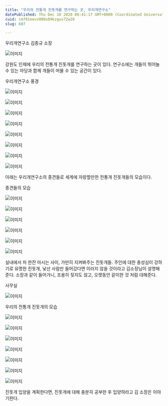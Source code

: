 ```yaml
---
title: "우리의 전통개 진돗개를 연구하는 곳, 우리개연구소"
datePublished: Thu Dec 10 2020 09:41:17 GMT+0000 (Coordinated Universal Time)
cuid: cm701eevs000x09kzguv72w28
slug: 607

---
```



우리개연구소 김종규 소장

![이미지](https://cdn.hashnode.com/res/hashnode/image/upload/v1739251397952/b37d0a96-aab2-49e9-8475-a20207d2be5b.png)

강원도 인제에 우리의 전통개 진돗개를 연구하는 곳이 있다. 연구소에는 개들이 뛰어놀 수 있는 마당과 함께 개들이 머물 수 있는 공간이 있다.

우리개연구소 풍경

![이미지](https://cdn.hashnode.com/res/hashnode/image/upload/v1739251399955/9d67ceb8-a0a5-4f93-8593-211ac4755da7.jpeg)

![이미지](https://cdn.hashnode.com/res/hashnode/image/upload/v1739251401868/552c5ad3-385d-45dd-94a8-573ae8cf4047.jpeg)

![이미지](https://cdn.hashnode.com/res/hashnode/image/upload/v1739251403611/116c85b1-1518-4de2-9f9a-50804db145bb.jpeg)

![이미지](https://cdn.hashnode.com/res/hashnode/image/upload/v1739251405302/08e7412d-2876-4c46-bdaa-e2273f4d2006.jpeg)

![이미지](https://cdn.hashnode.com/res/hashnode/image/upload/v1739251406998/9c6199df-9a9d-4f8b-9d0a-57b96c5f6585.jpeg)

![이미지](https://cdn.hashnode.com/res/hashnode/image/upload/v1739251408686/0019776e-2b78-45f7-8e73-d6c56d27f757.jpeg)

![이미지](https://cdn.hashnode.com/res/hashnode/image/upload/v1739251410454/672378d3-e264-4305-ac91-160659181fe4.jpeg)

![이미지](https://cdn.hashnode.com/res/hashnode/image/upload/v1739251412382/37bb61da-781a-4d7f-9a5e-40a3e16d7bca.jpeg)

아래는 우리개연구소의 종견들로 세계에 자랑할만한 전통개 진돗개들의 모습이다.

종견들의 모습

![이미지](https://cdn.hashnode.com/res/hashnode/image/upload/v1739251414499/9494bb38-a2c7-4779-afc9-a638cebd5215.jpeg)

![이미지](https://cdn.hashnode.com/res/hashnode/image/upload/v1739251416812/ef1a7f91-ebe2-4dc7-9b65-7c6760e0fe57.jpeg)

![이미지](https://cdn.hashnode.com/res/hashnode/image/upload/v1739251418622/d1bb62d3-0b51-4fd9-a7f8-52b41d4224e7.jpeg)

![이미지](https://cdn.hashnode.com/res/hashnode/image/upload/v1739251420176/545c9f74-7734-4c4b-b23d-e3fa1b6676cb.jpeg)

![이미지](https://cdn.hashnode.com/res/hashnode/image/upload/v1739251421659/a0008827-2e22-4e2b-bf38-b25c9fa7b80d.jpeg)

![이미지](https://cdn.hashnode.com/res/hashnode/image/upload/v1739251423342/a8c4bcf8-4d23-449b-b0ca-f0c990646314.jpeg)

실내에서 차 한잔 마시는 사이, 가만히 지켜봐주는 진돗개들. 주인에 대한 충성심이 강하기로 유명한 진돗개, 낯선 사람만 들어갔다면 이러지 않을 것이라고 김소장님이 설명해준다. 소장과 같이 들어가니, 조용히 짖지도 않고, 오랫동안 같이한 것 처럼 대해준다.

사무실

![이미지](https://cdn.hashnode.com/res/hashnode/image/upload/v1739251425125/259c31e1-eca0-4b4a-b165-ea2f49628e91.jpeg)

우리의 전통개 진돗개의 모습

![이미지](https://cdn.hashnode.com/res/hashnode/image/upload/v1739251426969/fc852fd2-7a4a-42a7-b9e0-a2df1d7ce8cd.jpeg)

![이미지](https://cdn.hashnode.com/res/hashnode/image/upload/v1739251428712/38832e55-26a7-45ae-abb3-7a802ac7d03a.jpeg)

![이미지](https://cdn.hashnode.com/res/hashnode/image/upload/v1739251430576/bc6f6510-35bf-42b6-a143-8b02312ab7a7.jpeg)

![이미지](https://cdn.hashnode.com/res/hashnode/image/upload/v1739251432317/a966f9cc-7e46-4730-b83c-8b8b24447dbe.jpeg)

![이미지](https://cdn.hashnode.com/res/hashnode/image/upload/v1739251433840/861a96c1-546d-4469-9087-37b044f4c8c4.jpeg)

![이미지](https://cdn.hashnode.com/res/hashnode/image/upload/v1739251435473/6dab778b-5317-4bf7-8d92-e72b9cbaf240.jpeg)

![이미지](https://cdn.hashnode.com/res/hashnode/image/upload/v1739251437143/f19dbdf6-7c35-4a88-948c-90f62222f8a1.jpeg)

진돗개 입양을 계획한다면, 진돗개에 대해 충분히 공부한 후 입양하라고 김 소장은 이야기한다.
